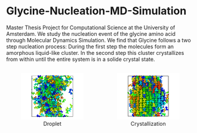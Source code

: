 # Glycine-Nucleation-MD-Simulation
Master Thesis Project for Computational Science at the University of Amsterdam. We study the nucleation event of the glycine amino acid through Molecular Dynamics Simulation. We find that Glycine follows a two step nucleation process: During the first step the molecules form an amorphous liquid-like cluster. In the second step this cluster crystallizes from within until the entire system is in a solide crystal state. 

<div style="display: flex; gap: 10px; justify-content: center;"> <figure style="text-align: center;"> <img src="md_images/droplet.png" alt="Amorphous Cluster" width="400"/> <figcaption>Droplet</figcaption> </figure> <figure style="text-align: center;"> <img src="md_images/crystal.png" alt="Crystallization" width="400"/> <figcaption>Crystallization</figcaption> </figure> </div>

